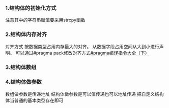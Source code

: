 ### 1.结构体的初始化方式
注意其中的字符串赋值要采用strcpy函数

### 2.结构体内存对齐
对齐方式 按数据类型占用内存最大的对齐。
从数据字段占用空间从大到小进行声明。
可以通过#pragma pack修改对齐方式[#pragma编译指令大全（下）](https://www.jianshu.com/p/3cef414630f9)

### 3.结构体数组


### 4.结构体做参数

数组做参数是传递地址
结构体做参数是可以值传递也可以地址传递
把自定义结构体当普通的基本类型存在即可